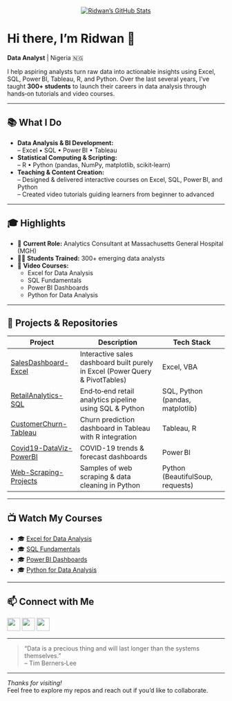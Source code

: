 <p align="center">
  <a href="https://github.com/Ridwan"><img src="https://github-readme-stats.vercel.app/api?username=Ridwan&show_icons=true&theme=tokyonight" alt="Ridwan’s GitHub Stats" /></a>
</p>

# Hi there, I’m Ridwan 👋

**Data Analyst** | Nigeria 🇳🇬

I help aspiring analysts turn raw data into actionable insights using Excel, SQL, Power BI, Tableau, R, and Python. Over the last several years, I’ve taught **300+ students** to launch their careers in data analysis through hands‑on tutorials and video courses.

---

## 📚 What I Do

- **Data Analysis & BI Development:**  
  – Excel • SQL • Power BI • Tableau  
- **Statistical Computing & Scripting:**  
  – R • Python (pandas, NumPy, matplotlib, scikit‑learn)  
- **Teaching & Content Creation:**  
  – Designed & delivered interactive courses on Excel, SQL, Power BI, and Python  
  – Created video tutorials guiding learners from beginner to advanced  

---

## 🎓 Highlights

- 💼 **Current Role:** Analytics Consultant at Massachusetts General Hospital (MGH)  
- 👩‍🎓 **Students Trained:** 300+ emerging data analysts  
- 🎥 **Video Courses:**  
  - Excel for Data Analysis  
  - SQL Fundamentals  
  - Power BI Dashboards  
  - Python for Data Analysis  

---

## 🚀 Projects & Repositories

| Project                                        | Description                                                     | Tech Stack                        |
|-----------------------------------------------|-----------------------------------------------------------------|-----------------------------------|
| [SalesDashboard-Excel](https://github.com/Ridwan/SalesDashboard-Excel) | Interactive sales dashboard built purely in Excel (Power Query & PivotTables) | Excel, VBA                        |
| [RetailAnalytics-SQL](https://github.com/Ridwan/RetailAnalytics-SQL)   | End‑to‑end retail analytics pipeline using SQL & Python         | SQL, Python (pandas, matplotlib)  |
| [CustomerChurn-Tableau](https://github.com/Ridwan/CustomerChurn-Tableau) | Churn prediction dashboard in Tableau with R integration        | Tableau, R                        |
| [Covid19-DataViz-PowerBI](https://github.com/Ridwan/Covid19-DataViz-PowerBI) | COVID-19 trends & forecast dashboards                           | Power BI                          |
| [Web-Scraping-Projects](https://github.com/Ridwan/Web-Scraping-Projects) | Samples of web scraping & data cleaning in Python               | Python (BeautifulSoup, requests)  |

---

## 📺 Watch My Courses

- 🎓 [Excel for Data Analysis](https://youtube.com/…)  
- 🎓 [SQL Fundamentals](https://youtube.com/…)  
- 🎓 [Power BI Dashboards](https://youtube.com/…)  
- 🎓 [Python for Data Analysis](https://youtube.com/…)  

---

## 📫 Connect with Me

<div>
  <a href="https://linkedin.com/in/Ridwan" target="_blank"><img height="30" src="https://cdn.jsdelivr.net/npm/simple-icons@v10/icons/linkedin.svg" /></a>
  <a href="https://twitter.com/Ridwan" target="_blank"><img height="30" src="https://cdn.jsdelivr.net/npm/simple-icons@v10/icons/twitter.svg" /></a>
  <a href="mailto:ridwan@example.com"><img height="30" src="https://cdn.jsdelivr.net/npm/simple-icons@v10/icons/maildotru.svg" /></a>
</div>

---

> “Data is a precious thing and will last longer than the systems themselves.”  
> – Tim Berners‑Lee

---

_Thanks for visiting!_  
Feel free to explore my repos and reach out if you’d like to collaborate.
